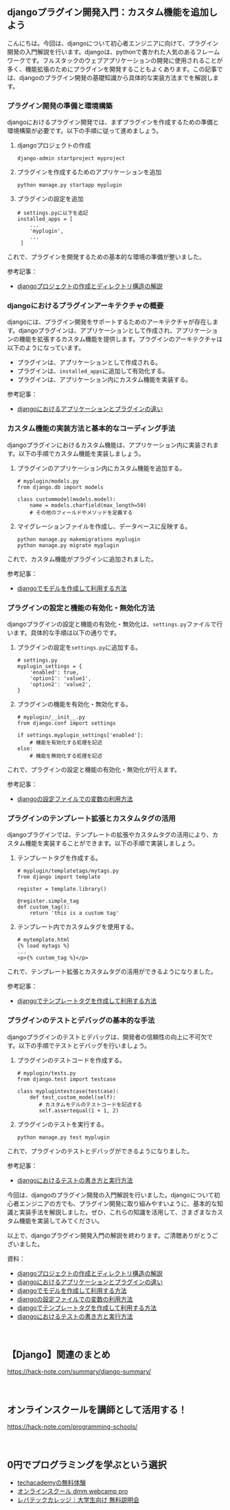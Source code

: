 <!--
title: 【django】プラグイン開発入門：カスタム機能を追加しよう
tags: django,python
id: 
private: false
-->

## djangoプラグイン開発入門：カスタム機能を追加しよう

こんにちは。今回は、djangoについて初心者エンジニアに向けて、プラグイン開発の入門解説を行います。djangoは、pythonで書かれた人気のあるフレームワークです。フルスタックのウェブアプリケーションの開発に使用されることが多く、機能拡張のためにプラグインを開発することもよくあります。この記事では、djangoのプラグイン開発の基礎知識から具体的な実装方法までを解説します。

### プラグイン開発の準備と環境構築

djangoにおけるプラグイン開発では、まずプラグインを作成するための準備と環境構築が必要です。以下の手順に従って進めましょう。

1. djangoプロジェクトの作成
   ```
   django-admin startproject myproject
   ```

2. プラグインを作成するためのアプリケーションを追加
   ```
   python manage.py startapp myplugin
   ```

3. プラグインの設定を追加
   ```
   # settings.pyに以下を追記
   installed_apps = [
       ...
       'myplugin',
       ...
    ]
   ```

これで、プラグインを開発するための基本的な環境の準備が整いました。

参考記事：
- [djangoプロジェクトの作成とディレクトリ構造の解説](https://qiita.com/kimihiro_n/items/8478e7f568c3f9c0eb71)

### djangoにおけるプラグインアーキテクチャの概要

djangoには、プラグイン開発をサポートするためのアーキテクチャが存在します。djangoプラグインは、アプリケーションとして作成され、アプリケーションの機能を拡張するカスタム機能を提供します。プラグインのアーキテクチャは以下のようになっています。

- プラグインは、アプリケーションとして作成される。
- プラグインは、`installed_apps`に追加して有効化する。
- プラグインは、アプリケーション内にカスタム機能を実装する。

参考記事：
- [djangoにおけるアプリケーションとプラグインの違い](https://qiita.com/kimihiro_n/items/4020260f7a0180ac7d1b)

### カスタム機能の実装方法と基本的なコーディング手法

djangoプラグインにおけるカスタム機能は、アプリケーション内に実装されます。以下の手順でカスタム機能を実装しましょう。

1. プラグインのアプリケーション内にカスタム機能を追加する。
   ```
   # myplugin/models.py
   from django.db import models

   class custommodel(models.model):
       name = models.charfield(max_length=50)
       # その他のフィールドやメソッドを定義する
   ```

2. マイグレーションファイルを作成し、データベースに反映する。
   ```
   python manage.py makemigrations myplugin
   python manage.py migrate myplugin
   ```

これで、カスタム機能がプラグインに追加されました。

参考記事：
- [djangoでモデルを作成して利用する方法](https://qiita.com/kimihiro_n/items/33a0f9c7fb485cfea6cd)

### プラグインの設定と機能の有効化・無効化方法

djangoプラグインの設定と機能の有効化・無効化は、`settings.py`ファイルで行います。具体的な手順は以下の通りです。

1. プラグインの設定を`settings.py`に追加する。
   ```
   # settings.py
   myplugin_settings = {
       'enabled': true,
       'option1': 'value1',
       'option2': 'value2',
   }
   ```

2. プラグインの機能を有効化・無効化する。
   ```
   # myplugin/__init__.py
   from django.conf import settings

   if settings.myplugin_settings['enabled']:
       # 機能を有効化する処理を記述
   else:
       # 機能を無効化する処理を記述
   ```

これで、プラグインの設定と機能の有効化・無効化が行えます。

参考記事：
- [djangoの設定ファイルでの変数の利用方法](https://qiita.com/kimihiro_n/items/c3cdb4ba587399a4dd43)

### プラグインのテンプレート拡張とカスタムタグの活用

djangoプラグインでは、テンプレートの拡張やカスタムタグの活用により、カスタム機能を実装することができます。以下の手順で実装しましょう。

1. テンプレートタグを作成する。
   ```
   # myplugin/templatetags/mytags.py
   from django import template

   register = template.library()

   @register.simple_tag
   def custom_tag():
       return 'this is a custom tag'
   ```

2. テンプレート内でカスタムタグを使用する。
   ```
   # mytemplate.html
   {% load mytags %}
   ...
   <p>{% custom_tag %}</p>
   ```

これで、テンプレート拡張とカスタムタグの活用ができるようになりました。

参考記事：
- [djangoでテンプレートタグを作成して利用する方法](https://qiita.com/kimihiro_n/items/3191c0d8a376395addc7)

### プラグインのテストとデバッグの基本的な手法

djangoプラグインのテストとデバッグは、開発者の信頼性の向上に不可欠です。以下の手順でテストとデバッグを行いましょう。

1. プラグインのテストコードを作成する。
   ```
   # myplugin/tests.py
   from django.test import testcase

   class myplugintestcase(testcase):
       def test_custom_model(self):
          # カスタムモデルのテストコードを記述する
          self.assertequal(1 + 1, 2)
   ```

2. プラグインのテストを実行する。
   ```
   python manage.py test myplugin
   ```

これで、プラグインのテストとデバッグができるようになりました。

参考記事：
- [djangoにおけるテストの書き方と実行方法](https://qiita.com/kimihiro_n/items/d56c7161844c2e752350)

今回は、djangoのプラグイン開発の入門解説を行いました。djangoについて初心者エンジニアの方でも、プラグイン開発に取り組みやすいように、基本的な知識と実装手法を解説しました。ぜひ、これらの知識を活用して、さまざまなカスタム機能を実装してみてください。

以上で、djangoプラグイン開発入門の解説を終わります。ご清聴ありがとうございました。

資料：
- [djangoプロジェクトの作成とディレクトリ構造の解説](https://qiita.com/kimihiro_n/items/8478e7f568c3f9c0eb71)
- [djangoにおけるアプリケーションとプラグインの違い](https://qiita.com/kimihiro_n/items/4020260f7a0180ac7d1b)
- [djangoでモデルを作成して利用する方法](https://qiita.com/kimihiro_n/items/33a0f9c7fb485cfea6cd)
- [djangoの設定ファイルでの変数の利用方法](https://qiita.com/kimihiro_n/items/c3cdb4ba587399a4dd43)
- [djangoでテンプレートタグを作成して利用する方法](https://qiita.com/kimihiro_n/items/3191c0d8a376395addc7)
- [djangoにおけるテストの書き方と実行方法](https://qiita.com/kimihiro_n/items/d56c7161844c2e752350)

　

## 【Django】関連のまとめ
https://hack-note.com/summary/django-summary/

　

## オンラインスクールを講師として活用する！
https://hack-note.com/programming-schools/

　

## 0円でプログラミングを学ぶという選択
- [techacademyの無料体験](//af.moshimo.com/af/c/click?a_id=2612475&amp;p_id=1555&amp;pc_id=2816&amp;pl_id=22706&amp;url=https%3a%2f%2ftechacademy.jp%2fhtmlcss-trial%3futm_source%3dmoshimo%26utm_medium%3daffiliate%26utm_campaign%3dtextad)
- [オンラインスクール dmm webcamp pro](//af.moshimo.com/af/c/click?a_id=2612482&amp;p_id=1363&amp;pc_id=2297&amp;pl_id=39999&amp;guid=on)
- [レバテックカレッジ｜大学生向け 無料説明会](//af.moshimo.com/af/c/click?a_id=4071793&p_id=3198&pc_id=7488&pl_id=41848)

